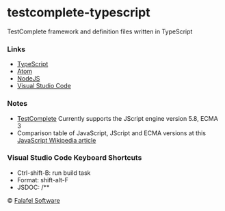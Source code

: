 # testcomplete-typescript
TestComplete framework and definition files written in TypeScript

### Links
* [TypeScript]
* [Atom]
* [NodeJS]
* [Visual Studio Code]

### Notes
* [TestComplete] Currently supports the JScript engine version 5.8, ECMA 3
* Comparison table of JavaScript, JScript and ECMA versions at this [JavaScript Wikipedia article] 

### Visual Studio Code Keyboard Shortcuts
* Ctrl-shift-B: run build task
* Format: shift-alt-F
* JSDOC: /**

 &copy; [Falafel Software]

   [TypeScript]: <https://www.typescriptlang.org/>
   [Atom]: <https://atom.io/>
   [NodeJS]: <https://nodejs.org/en/download/>
   [Visual Studio Code]: <https://code.visualstudio.com/>
   [TestComplete]: <https://smartbear.com/product/testcomplete/overview/>
   [JavaScript Wikipedia article]: <https://en.wikipedia.org/wiki/JavaScript>
   [Dillinger]: <http://dillinger.io/#>
   [Falafel Software]: <https//www.falafel.com/>

